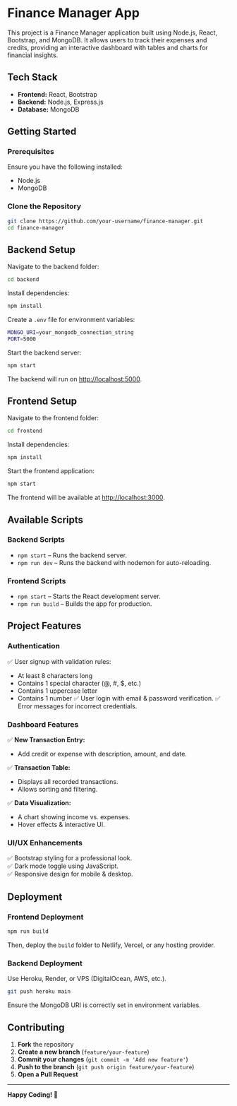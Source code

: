 # Finance Manager App

This project is a Finance Manager application built using Node.js, React, Bootstrap, and MongoDB. It allows users to track their expenses and credits, providing an interactive dashboard with tables and charts for financial insights.

## Tech Stack

- **Frontend:** React, Bootstrap  
- **Backend:** Node.js, Express.js  
- **Database:** MongoDB  

## Getting Started

### Prerequisites

Ensure you have the following installed:
- Node.js
- MongoDB

### Clone the Repository

```sh
git clone https://github.com/your-username/finance-manager.git
cd finance-manager
```

## Backend Setup

Navigate to the backend folder:

```sh
cd backend
```

Install dependencies:

```sh
npm install
```

Create a `.env` file for environment variables:

```sh
MONGO_URI=your_mongodb_connection_string
PORT=5000
```

Start the backend server:

```sh
npm start
```

The backend will run on [http://localhost:5000](http://localhost:5000).

## Frontend Setup

Navigate to the frontend folder:

```sh
cd frontend
```

Install dependencies:

```sh
npm install
```

Start the frontend application:

```sh
npm start
```

The frontend will be available at [http://localhost:3000](http://localhost:3000).

## Available Scripts

### Backend Scripts

- `npm start` – Runs the backend server.
- `npm run dev` – Runs the backend with nodemon for auto-reloading.

### Frontend Scripts

- `npm start` – Starts the React development server.
- `npm run build` – Builds the app for production.

## Project Features

### Authentication

✅ User signup with validation rules:
- At least 8 characters long
- Contains 1 special character (@, #, $, etc.)
- Contains 1 uppercase letter
- Contains 1 number
✅ User login with email & password verification.
✅ Error messages for incorrect credentials.

### Dashboard Features

✅ **New Transaction Entry:**
- Add credit or expense with description, amount, and date.

✅ **Transaction Table:**
- Displays all recorded transactions.
- Allows sorting and filtering.

✅ **Data Visualization:**
- A chart showing income vs. expenses.
- Hover effects & interactive UI.

### UI/UX Enhancements

✅ Bootstrap styling for a professional look.  
✅ Dark mode toggle using JavaScript.  
✅ Responsive design for mobile & desktop.  

## Deployment

### Frontend Deployment

```sh
npm run build
```

Then, deploy the `build` folder to Netlify, Vercel, or any hosting provider.

### Backend Deployment

Use Heroku, Render, or VPS (DigitalOcean, AWS, etc.).

```sh
git push heroku main
```

Ensure the MongoDB URI is correctly set in environment variables.

## Contributing

1. **Fork** the repository  
2. **Create a new branch** (`feature/your-feature`)  
3. **Commit your changes** (`git commit -m 'Add new feature'`)  
4. **Push to the branch** (`git push origin feature/your-feature`)  
5. **Open a Pull Request**  

---

**Happy Coding! 🚀**

